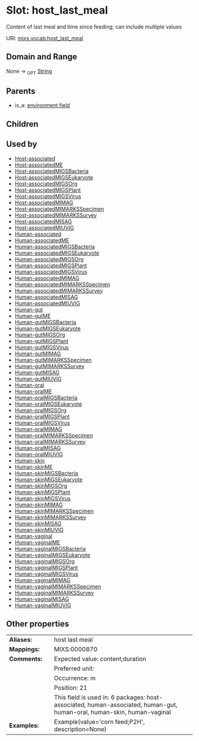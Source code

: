 
# Slot: host_last_meal


Content of last meal and time since feeding; can include multiple values

URI: [mixs.vocab:host_last_meal](https://w3id.org/mixs/vocab/host_last_meal)


## Domain and Range

None ->  <sub>OPT</sub> [String](types/String.md)

## Parents

 *  is_a: [environment field](environment_field.md)

## Children


## Used by

 * [Host-associated](Host-associated.md)
 * [Host-associatedME](Host-associatedME.md)
 * [Host-associatedMIGSBacteria](Host-associatedMIGSBacteria.md)
 * [Host-associatedMIGSEukaryote](Host-associatedMIGSEukaryote.md)
 * [Host-associatedMIGSOrg](Host-associatedMIGSOrg.md)
 * [Host-associatedMIGSPlant](Host-associatedMIGSPlant.md)
 * [Host-associatedMIGSVirus](Host-associatedMIGSVirus.md)
 * [Host-associatedMIMAG](Host-associatedMIMAG.md)
 * [Host-associatedMIMARKSSpecimen](Host-associatedMIMARKSSpecimen.md)
 * [Host-associatedMIMARKSSurvey](Host-associatedMIMARKSSurvey.md)
 * [Host-associatedMISAG](Host-associatedMISAG.md)
 * [Host-associatedMIUVIG](Host-associatedMIUVIG.md)
 * [Human-associated](Human-associated.md)
 * [Human-associatedME](Human-associatedME.md)
 * [Human-associatedMIGSBacteria](Human-associatedMIGSBacteria.md)
 * [Human-associatedMIGSEukaryote](Human-associatedMIGSEukaryote.md)
 * [Human-associatedMIGSOrg](Human-associatedMIGSOrg.md)
 * [Human-associatedMIGSPlant](Human-associatedMIGSPlant.md)
 * [Human-associatedMIGSVirus](Human-associatedMIGSVirus.md)
 * [Human-associatedMIMAG](Human-associatedMIMAG.md)
 * [Human-associatedMIMARKSSpecimen](Human-associatedMIMARKSSpecimen.md)
 * [Human-associatedMIMARKSSurvey](Human-associatedMIMARKSSurvey.md)
 * [Human-associatedMISAG](Human-associatedMISAG.md)
 * [Human-associatedMIUVIG](Human-associatedMIUVIG.md)
 * [Human-gut](Human-gut.md)
 * [Human-gutME](Human-gutME.md)
 * [Human-gutMIGSBacteria](Human-gutMIGSBacteria.md)
 * [Human-gutMIGSEukaryote](Human-gutMIGSEukaryote.md)
 * [Human-gutMIGSOrg](Human-gutMIGSOrg.md)
 * [Human-gutMIGSPlant](Human-gutMIGSPlant.md)
 * [Human-gutMIGSVirus](Human-gutMIGSVirus.md)
 * [Human-gutMIMAG](Human-gutMIMAG.md)
 * [Human-gutMIMARKSSpecimen](Human-gutMIMARKSSpecimen.md)
 * [Human-gutMIMARKSSurvey](Human-gutMIMARKSSurvey.md)
 * [Human-gutMISAG](Human-gutMISAG.md)
 * [Human-gutMIUVIG](Human-gutMIUVIG.md)
 * [Human-oral](Human-oral.md)
 * [Human-oralME](Human-oralME.md)
 * [Human-oralMIGSBacteria](Human-oralMIGSBacteria.md)
 * [Human-oralMIGSEukaryote](Human-oralMIGSEukaryote.md)
 * [Human-oralMIGSOrg](Human-oralMIGSOrg.md)
 * [Human-oralMIGSPlant](Human-oralMIGSPlant.md)
 * [Human-oralMIGSVirus](Human-oralMIGSVirus.md)
 * [Human-oralMIMAG](Human-oralMIMAG.md)
 * [Human-oralMIMARKSSpecimen](Human-oralMIMARKSSpecimen.md)
 * [Human-oralMIMARKSSurvey](Human-oralMIMARKSSurvey.md)
 * [Human-oralMISAG](Human-oralMISAG.md)
 * [Human-oralMIUVIG](Human-oralMIUVIG.md)
 * [Human-skin](Human-skin.md)
 * [Human-skinME](Human-skinME.md)
 * [Human-skinMIGSBacteria](Human-skinMIGSBacteria.md)
 * [Human-skinMIGSEukaryote](Human-skinMIGSEukaryote.md)
 * [Human-skinMIGSOrg](Human-skinMIGSOrg.md)
 * [Human-skinMIGSPlant](Human-skinMIGSPlant.md)
 * [Human-skinMIGSVirus](Human-skinMIGSVirus.md)
 * [Human-skinMIMAG](Human-skinMIMAG.md)
 * [Human-skinMIMARKSSpecimen](Human-skinMIMARKSSpecimen.md)
 * [Human-skinMIMARKSSurvey](Human-skinMIMARKSSurvey.md)
 * [Human-skinMISAG](Human-skinMISAG.md)
 * [Human-skinMIUVIG](Human-skinMIUVIG.md)
 * [Human-vaginal](Human-vaginal.md)
 * [Human-vaginalME](Human-vaginalME.md)
 * [Human-vaginalMIGSBacteria](Human-vaginalMIGSBacteria.md)
 * [Human-vaginalMIGSEukaryote](Human-vaginalMIGSEukaryote.md)
 * [Human-vaginalMIGSOrg](Human-vaginalMIGSOrg.md)
 * [Human-vaginalMIGSPlant](Human-vaginalMIGSPlant.md)
 * [Human-vaginalMIGSVirus](Human-vaginalMIGSVirus.md)
 * [Human-vaginalMIMAG](Human-vaginalMIMAG.md)
 * [Human-vaginalMIMARKSSpecimen](Human-vaginalMIMARKSSpecimen.md)
 * [Human-vaginalMIMARKSSurvey](Human-vaginalMIMARKSSurvey.md)
 * [Human-vaginalMISAG](Human-vaginalMISAG.md)
 * [Human-vaginalMIUVIG](Human-vaginalMIUVIG.md)

## Other properties

|  |  |  |
| --- | --- | --- |
| **Aliases:** | | host last meal |
| **Mappings:** | | MIXS:0000870 |
| **Comments:** | | Expected value: content;duration |
|  | | Preferred unit:  |
|  | | Occurrence: m |
|  | | Position: 21 |
|  | | This field is used in: 6 packages: host-associated, human-associated, human-gut, human-oral, human-skin, human-vaginal |
| **Examples:** | | Example(value='corn feed;P2H', description=None) |

